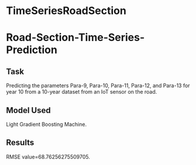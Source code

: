 # TimeSeriesRoadSection
# Road-Section-Time-Series-Prediction
## Task
Predicting the parameters Para-9, Para-10, Para-11, Para-12, and Para-13 for year 10 from a 10-year dataset from an IoT sensor on the road.

## Model Used
Light Gradient Boosting Machine.

## Results
RMSE value=68.76256275509705.
